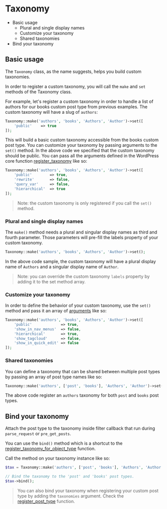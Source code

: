 Taxonomy
========

- Basic usage
	- Plural and single display names
	- Customize your taxonomy
	- Shared taxonomies
- Bind your taxonomy

Basic usage
-----------

The `Taxonomy` class, as the name suggests, helps you build custom taxonomies.

In order to register a custom taxonomy, you will call the `make` and `set` methods of the Taxonomy class.

For example, let's register a custom taxonomy in order to handle a list of authors for our books custom post type from previous examples. The custom taxonomy will have a slug of `authors`:

```php
Taxonomy::make('authors', 'books', 'Authors', 'Author')->set([
	'public'	=> true
]);
```

This will build a basic custom taxonomy accessible from the books custom post type. You can customize your taxonomy by passing arguments to the `set()` method. In the above code we specified that the custom taxonomy should be public. You can pass all the arguments defined in the WordPress core function [register_taxonomy](https://codex.wordpress.org/Function_Reference/register_taxonomy#Arguments) like so:

```php
Taxonomy::make('authors', 'books', 'Authors', 'Author')->set([
    'public'        => true,
    'rewrite'		=> false,
	'query_var'		=> false,
	'hierarchical'	=> true
]);
```

> Note: the custom taxonomy is only registered if you call the `set()` method.

### Plural and single display names

The `make()` method needs a plural and singular display names as third and fourth parameter. Those parameters will pre-fill the labels property of your custom taxonomy.

```php
Taxonomy::make('authors', 'books', 'Authors', 'Author')->set();
```

In the above code sample, the custom taxonomy will have a plural display name of `Authors` and a singular display name of `Author`.

> Note: you can override the custom taxonomy `labels` property by adding it to the set method array.

### Customize your taxonomy

In order to define the behavior of your custom taxonomy, use the `set()` method and pass it an array of [arguments](https://codex.wordpress.org/Function_Reference/register_taxonomy#Arguments) like so:

```php
Taxonomy::make('authors', 'books', 'Authors', 'Author')->set([
    'public'             => true,
	'show_in_nav_menus'  => false,
	'hierarchical'	     => true,
    'show_tagcloud'      => false,
    'show_in_quick_edit' => false
]);
```

### Shared taxonomies

You can define a taxonomy that can be shared between multiple post types by passing an array of post type names like so:

```php
Taxonomy::make('authors', ['post', 'books'], 'Authors', 'Author')->set();
```

The above code register an `authors` taxonomy for both `post` and `books` post types.

Bind your taxonomy
------------------

Attach the post type to the taxonomy inside filter callback that run during `parse_request` or `pre_get_posts`.

You can use the `bind()` method which is a shortcut to the [register\_taxonomy\_for\_object\_type](http://codex.wordpress.org/Function_Reference/register_taxonomy_for_object_type) function.

Call the method on your taxonomy instance like so:

```php
$tax = Taxonomy::make('authors', ['post', 'books'], 'Authors', 'Author')->set();

// Bind the taxonomy to the 'post' and 'books' post types.
$tax->bind();
```

> You can also bind your taxonomy when registering your custom post type by adding the `taxonomies` argument. Check the [register\_post\_type](http://codex.wordpress.org/Function_Reference/register_post_type) function.